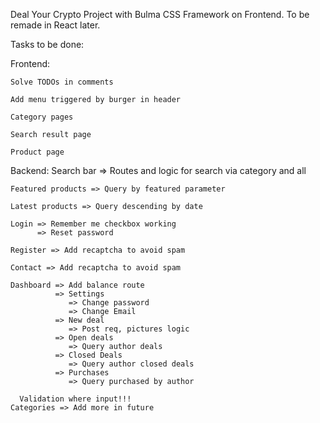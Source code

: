 Deal Your Crypto Project with Bulma CSS Framework on Frontend. To be remade in React later.

Tasks to be done:

Frontend:

    Solve TODOs in comments
    
    Add menu triggered by burger in header
    
    Category pages
    
    Search result page

    Product page



Backend:
    Search bar => Routes and logic for search via category and all
    
    Featured products => Query by featured parameter
    
    Latest products => Query descending by date
    
    Login => Remember me checkbox working
          => Reset password
    
    Register => Add recaptcha to avoid spam
    
    Contact => Add recaptcha to avoid spam
    
    Dashboard => Add balance route
              => Settings
                 => Change password
                 => Change Email
              => New deal
                 => Post req, pictures logic
              => Open deals
                 => Query author deals
              => Closed Deals
                 => Query author closed deals
              => Purchases
                 => Query purchased by author

      Validation where input!!!
    Categories => Add more in future